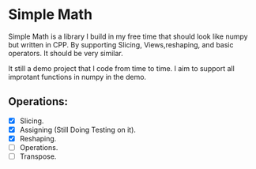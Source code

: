# Simple Math
Simple Math is a library I build in my free time that should look like numpy but written in CPP. By supporting Slicing, Views,reshaping, and basic operators. It should be very similar.

It still a demo project that I code from time to time. I aim to support all improtant functions in numpy in the demo.

## Operations:
- [x] Slicing.
- [x] Assigning (Still Doing Testing on it).
- [x] Reshaping.
- [ ] Operations.
- [ ] Transpose.
